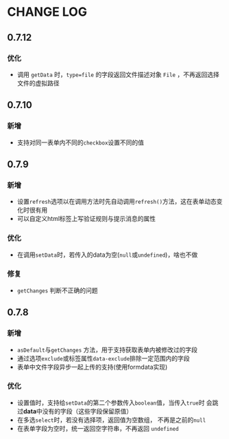 # CHANGE LOG

## 0.7.12

### 优化

- 调用 `getData` 时，`type=file` 的字段返回文件描述对象 `File` ，不再返回选择文件的虚拟路径

## 0.7.10

### 新增
 
- 支持对同一表单内不同的`checkbox`设置不同的值

## 0.7.9

### 新增

- 设置`refresh`选项以在调用方法时先自动调用`refresh()`方法，这在表单动态变化时很有用
- 可以自定义html标签上写验证规则与提示消息的属性

### 优化

- 在调用`setData`时，若传入的data为空(`null`或`undefined`)，啥也不做

### 修复

- `getChanges` 判断不正确的问题

## 0.7.8

### 新增

- `asDefault`与`getChanges` 方法，用于支持获取表单内被修改过的字段
- 通过选项`exclude`或标签属性`data-exclude`排除一定范围内的字段
- 表单中文件字段异步一起上传的支持(使用formdata实现)

### 优化

- 设置值时，支持给`setData`的第二个参数传入`boolean`值，当传入`true`时
会跳过**data**中没有的字段（这些字段保留原值）
- 在多选`select`时，若没有选择项，返回值为空数组， 不再是之前的`null`
- 在表单字段为空时，统一返回空字符串，不再返回 `undefined`